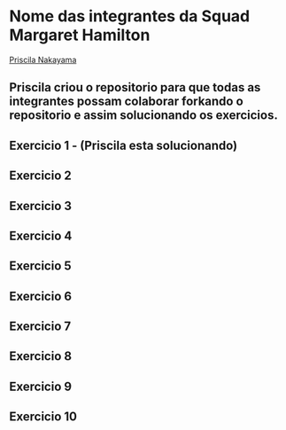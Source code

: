 # Nome das integrantes da Squad Margaret Hamilton

[Priscila Nakayama](https://github.com/PuriNakayama)

## Priscila criou o repositorio para que todas as integrantes possam colaborar forkando o repositorio e assim solucionando os exercicios.

## Exercicio 1 - (Priscila esta solucionando)
## Exercicio 2 
## Exercicio 3
## Exercicio 4
## Exercicio 5
## Exercicio 6
## Exercicio 7
## Exercicio 8
## Exercicio 9 
## Exercicio 10  
